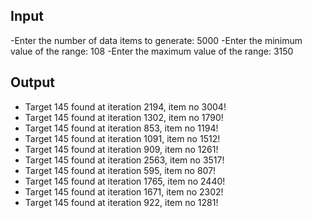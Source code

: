 ## Input

-Enter the number of data items to generate: 5000
-Enter the minimum value of the range: 108 
-Enter the maximum value of the range: 3150

## Output

- Target 145 found at iteration 2194, item no 3004!
- Target 145 found at iteration 1302, item no 1790!
- Target 145 found at iteration 853, item no 1194!
- Target 145 found at iteration 1091, item no 1512!
- Target 145 found at iteration 909, item no 1261!
- Target 145 found at iteration 2563, item no 3517!
- Target 145 found at iteration 595, item no 807!
- Target 145 found at iteration 1765, item no 2440!
- Target 145 found at iteration 1671, item no 2302!
- Target 145 found at iteration 922, item no 1281!
